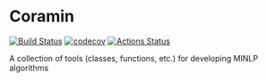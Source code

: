 # Coramin

[![Build Status](https://travis-ci.com/Coramin/Coramin.svg?branch=main_branch)](https://travis-ci.com/Coramin/Coramin)
[![codecov](https://codecov.io/gh/michaelbynum/Coramin/branch/cleanup/graph/badge.svg)](https://codecov.io/gh/michaelbynum/Coramin)
[![Actions Status](https://github.com/michaelbynum/Coramin/workflows/main_ci/badge.svg?branch=cleanup)](https://github.com/michaelbynum/Coramin/actions)

A collection of tools (classes, functions, etc.) for developing MINLP algorithms

